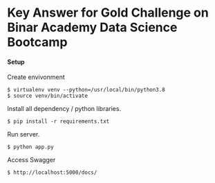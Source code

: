 # Key Answer for Gold Challenge on Binar Academy Data Science Bootcamp

#### Setup

Create envivonment

```
$ virtualenv venv --python=/usr/local/bin/python3.8
$ source venv/bin/activate
```

Install all dependency / python libraries.

```
$ pip install -r requirements.txt
```

Run server.

```
$ python app.py 
```

Access Swagger
```
$ http://localhost:5000/docs/
```

